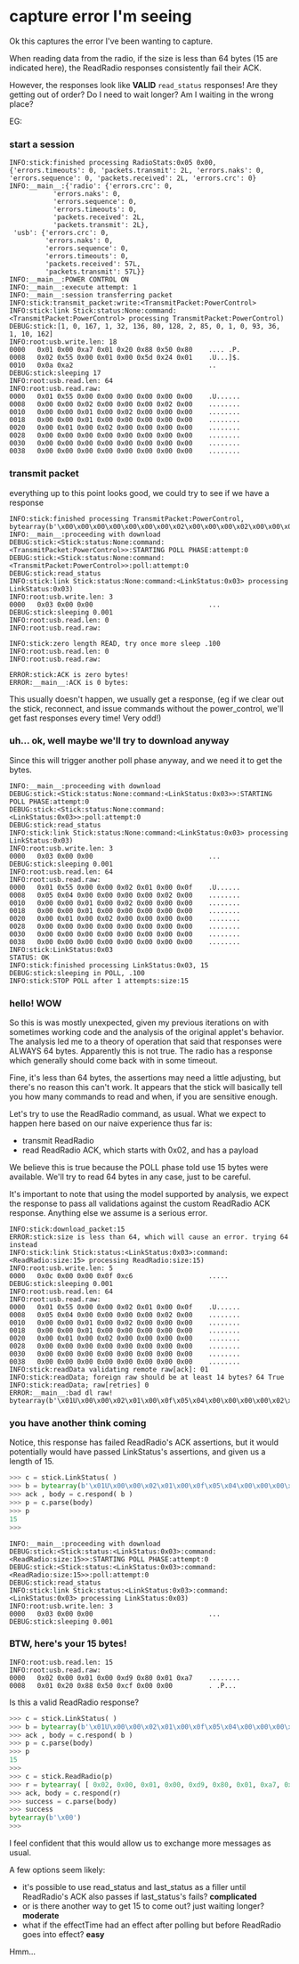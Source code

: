 # capture error I'm seeing

Ok this captures the error I've been wanting to capture.

When reading data from the radio, if the size is less than 64 bytes (15 are
indicated here), the ReadRadio responses consistently fail their ACK.

However, the responses look like **VALID** `read_status` responses!
Are they getting out of order?  Do I need to wait longer?  Am I waiting in the
wrong place?

EG:

### start a session
```
INFO:stick:finished processing RadioStats:0x05 0x00, {'errors.timeouts': 0, 'packets.transmit': 2L, 'errors.naks': 0, 'errors.sequence': 0, 'packets.received': 2L, 'errors.crc': 0}
INFO:__main__:{'radio': {'errors.crc': 0,
           'errors.naks': 0,
           'errors.sequence': 0,
           'errors.timeouts': 0,
           'packets.received': 2L,
           'packets.transmit': 2L},
 'usb': {'errors.crc': 0,
         'errors.naks': 0,
         'errors.sequence': 0,
         'errors.timeouts': 0,
         'packets.received': 57L,
         'packets.transmit': 57L}}
INFO:__main__:POWER CONTROL ON
INFO:__main__:execute attempt: 1
INFO:__main__:session transferring packet
INFO:stick:transmit_packet:write:<TransmitPacket:PowerControl>
INFO:stick:link Stick:status:None:command:<TransmitPacket:PowerControl> processing TransmitPacket:PowerControl)
DEBUG:stick:[1, 0, 167, 1, 32, 136, 80, 128, 2, 85, 0, 1, 0, 93, 36, 1, 10, 162]
INFO:root:usb.write.len: 18
0000   0x01 0x00 0xa7 0x01 0x20 0x88 0x50 0x80    .... .P.
0008   0x02 0x55 0x00 0x01 0x00 0x5d 0x24 0x01    .U...]$.
0010   0x0a 0xa2                                  ..
DEBUG:stick:sleeping 17
INFO:root:usb.read.len: 64
INFO:root:usb.read.raw:
0000   0x01 0x55 0x00 0x00 0x00 0x00 0x00 0x00    .U......
0008   0x00 0x00 0x02 0x00 0x00 0x00 0x02 0x00    ........
0010   0x00 0x00 0x01 0x00 0x02 0x00 0x00 0x00    ........
0018   0x00 0x00 0x01 0x00 0x00 0x00 0x00 0x00    ........
0020   0x00 0x01 0x00 0x02 0x00 0x00 0x00 0x00    ........
0028   0x00 0x00 0x00 0x00 0x00 0x00 0x00 0x00    ........
0030   0x00 0x00 0x00 0x00 0x00 0x00 0x00 0x00    ........
0038   0x00 0x00 0x00 0x00 0x00 0x00 0x00 0x00    ........
```

### transmit packet
everything up to this point looks good, we could try to see if we have a
response
```
INFO:stick:finished processing TransmitPacket:PowerControl, bytearray(b'\x00\x00\x00\x00\x00\x00\x00\x02\x00\x00\x00\x02\x00\x00\x00\x01\x00\x02\x00\x00\x00\x00\x00\x01\x00\x00\x00\x00\x00\x00\x01\x00\x02\x00\x00\x00\x00\x00\x00\x00\x00\x00\x00\x00\x00\x00\x00\x00\x00\x00\x00\x00\x00\x00\x00\x00\x00\x00\x00\x00\x00')
INFO:__main__:proceeding with download
DEBUG:stick:<Stick:status:None:command:<TransmitPacket:PowerControl>>:STARTING POLL PHASE:attempt:0
DEBUG:stick:<Stick:status:None:command:<TransmitPacket:PowerControl>>:poll:attempt:0
DEBUG:stick:read_status
INFO:stick:link Stick:status:None:command:<LinkStatus:0x03> processing LinkStatus:0x03)
INFO:root:usb.write.len: 3
0000   0x03 0x00 0x00                             ...
DEBUG:stick:sleeping 0.001
INFO:root:usb.read.len: 0
INFO:root:usb.read.raw:

INFO:stick:zero length READ, try once more sleep .100
INFO:root:usb.read.len: 0
INFO:root:usb.read.raw:

ERROR:stick:ACK is zero bytes!
ERROR:__main__:ACK is 0 bytes: 
```
This usually doesn't happen, we usually get a response, (eg if we
clear out the stick, reconnect, and issue commands without the
power_control, we'll get fast responses every time! Very odd!)

### uh... ok, well maybe we'll try to download anyway

Since this will trigger another poll phase anyway, and we need it to get the
bytes.
```
INFO:__main__:proceeding with download
DEBUG:stick:<Stick:status:None:command:<LinkStatus:0x03>>:STARTING POLL PHASE:attempt:0
DEBUG:stick:<Stick:status:None:command:<LinkStatus:0x03>>:poll:attempt:0
DEBUG:stick:read_status
INFO:stick:link Stick:status:None:command:<LinkStatus:0x03> processing LinkStatus:0x03)
INFO:root:usb.write.len: 3
0000   0x03 0x00 0x00                             ...
DEBUG:stick:sleeping 0.001
INFO:root:usb.read.len: 64
INFO:root:usb.read.raw:
0000   0x01 0x55 0x00 0x00 0x02 0x01 0x00 0x0f    .U......
0008   0x05 0x04 0x00 0x00 0x00 0x00 0x02 0x00    ........
0010   0x00 0x00 0x01 0x00 0x02 0x00 0x00 0x00    ........
0018   0x00 0x00 0x01 0x00 0x00 0x00 0x00 0x00    ........
0020   0x00 0x01 0x00 0x02 0x00 0x00 0x00 0x00    ........
0028   0x00 0x00 0x00 0x00 0x00 0x00 0x00 0x00    ........
0030   0x00 0x00 0x00 0x00 0x00 0x00 0x00 0x00    ........
0038   0x00 0x00 0x00 0x00 0x00 0x00 0x00 0x00    ........
INFO:stick:LinkStatus:0x03
STATUS: OK
INFO:stick:finished processing LinkStatus:0x03, 15
DEBUG:stick:sleeping in POLL, .100
INFO:stick:STOP POLL after 1 attempts:size:15
```

### hello! WOW
So this is was mostly unexpected, given my previous iterations on with
sometimes working code and the analysis of the original applet's
behavior.  The analysis led me to a theory of operation that said that
responses were ALWAYS 64 bytes.  Apparently this is not true.
The radio has a response which generally should come back with in some
timeout.

Fine, it's less than 64 bytes, the assertions may need a little
adjusting, but there's no reason this can't work.  It appears that the
stick will basically tell you how many commands to read and when, if
you are sensitive enough.

Let's try to use the ReadRadio command, as usual.  What we expect to
happen here based on our naive experience thus far is:

  * transmit ReadRadio
  * read ReadRadio ACK, which starts with 0x02, and has a payload

We believe this is true because the POLL phase told use 15 bytes were
available.  We'll try to read 64 bytes in any case, just to be
careful.

It's important to note that using the model supported by analysis, we
expect the response to pass all validations against the custom
ReadRadio ACK response.  Anything else we assume is a serious error.

```
INFO:stick:download_packet:15
ERROR:stick:size is less than 64, which will cause an error. trying 64 instead
INFO:stick:link Stick:status:<LinkStatus:0x03>:command:<ReadRadio:size:15> processing ReadRadio:size:15)
INFO:root:usb.write.len: 5
0000   0x0c 0x00 0x00 0x0f 0xc6                   .....
DEBUG:stick:sleeping 0.001
INFO:root:usb.read.len: 64
INFO:root:usb.read.raw:
0000   0x01 0x55 0x00 0x00 0x02 0x01 0x00 0x0f    .U......
0008   0x05 0x04 0x00 0x00 0x00 0x00 0x02 0x00    ........
0010   0x00 0x00 0x01 0x00 0x02 0x00 0x00 0x00    ........
0018   0x00 0x00 0x01 0x00 0x00 0x00 0x00 0x00    ........
0020   0x00 0x01 0x00 0x02 0x00 0x00 0x00 0x00    ........
0028   0x00 0x00 0x00 0x00 0x00 0x00 0x00 0x00    ........
0030   0x00 0x00 0x00 0x00 0x00 0x00 0x00 0x00    ........
0038   0x00 0x00 0x00 0x00 0x00 0x00 0x00 0x00    ........
INFO:stick:readData validating remote raw[ack]: 01
INFO:stick:readData; foreign raw should be at least 14 bytes? 64 True
INFO:stick:readData; raw[retries] 0
ERROR:__main__:bad dl raw! bytearray(b'\x01U\x00\x00\x02\x01\x00\x0f\x05\x04\x00\x00\x00\x00\x02\x00\x00\x00\x01\x00\x02\x00\x00\x00\x00\x00\x01\x00\x00\x00\x00\x00\x00\x01\x00\x02\x00\x00\x00\x00\x00\x00\x00\x00\x00\x00\x00\x00\x00\x00\x00\x00\x00\x00\x00\x00\x00\x00\x00\x00\x00\x00\x00\x00')
```
### you have another think coming
Notice, this response has failed ReadRadio's ACK assertions, but it
would potentially would have passed LinkStatus's assertions, and given us a
length of 15.

```python
>>> c = stick.LinkStatus( )
>>> b = bytearray(b'\x01U\x00\x00\x02\x01\x00\x0f\x05\x04\x00\x00\x00\x00\x02\x00\x00\x00\x01\x00\x02\x00\x00\x00\x00\x00\x01\x00\x00\x00\x00\x00\x00\x01\x00\x02\x00\x00\x00\x00\x00\x00\x00\x00\x00\x00\x00\x00\x00\x00\x00\x00\x00\x00\x00\x00\x00\x00\x00\x00\x00\x00\x00\x00')
>>> ack , body = c.respond( b )
>>> p = c.parse(body)
>>> p
15
>>> 
```

```
INFO:__main__:proceeding with download
DEBUG:stick:<Stick:status:<LinkStatus:0x03>:command:<ReadRadio:size:15>>:STARTING POLL PHASE:attempt:0
DEBUG:stick:<Stick:status:<LinkStatus:0x03>:command:<ReadRadio:size:15>>:poll:attempt:0
DEBUG:stick:read_status
INFO:stick:link Stick:status:<LinkStatus:0x03>:command:<LinkStatus:0x03> processing LinkStatus:0x03)
INFO:root:usb.write.len: 3
0000   0x03 0x00 0x00                             ...
DEBUG:stick:sleeping 0.001
```

### BTW, here's your 15 bytes!
```
INFO:root:usb.read.len: 15
INFO:root:usb.read.raw:
0000   0x02 0x00 0x01 0x00 0xd9 0x80 0x01 0xa7    ........
0008   0x01 0x20 0x88 0x50 0xcf 0x00 0x00         . .P...
```

Is this a valid ReadRadio response?

```python
>>> c = stick.LinkStatus( )
>>> b = bytearray(b'\x01U\x00\x00\x02\x01\x00\x0f\x05\x04\x00\x00\x00\x00\x02\x00\x00\x00\x01\x00\x02\x00\x00\x00\x00\x00\x01\x00\x00\x00\x00\x00\x00\x01\x00\x02\x00\x00\x00\x00\x00\x00\x00\x00\x00\x00\x00\x00\x00\x00\x00\x00\x00\x00\x00\x00\x00\x00\x00\x00\x00\x00\x00\x00')
>>> ack , body = c.respond( b )
>>> p = c.parse(body)
>>> p
15
>>> 
>>> c = stick.ReadRadio(p)
>>> r = bytearray( [ 0x02, 0x00, 0x01, 0x00, 0xd9, 0x80, 0x01, 0xa7, 0x01, 0x20, 0x88, 0x50, 0xcf, 0x00, 0x00 ] )
>>> ack, body = c.respond(r)
>>> success = c.parse(body)
>>> success
bytearray(b'\x00')
>>> 

```
I feel confident that this would allow us to exchange more messages as
usual.

A few options seem likely:
  * it's possible to use read_status and last_status as a filler until
    ReadRadio's ACK also passes if last_status's fails?
    **complicated**
  * or is there another way to get 15 to come out?  just waiting
    longer? **moderate**
  * what if the effectTime had an effect after polling but before
    ReadRadio goes into effect? **easy**

Hmm...


